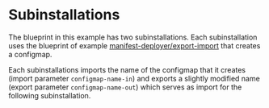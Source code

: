 # Subinstallations

The blueprint in this example has two subinstallations.
Each subinstallation uses the blueprint of example
[manifest-deployer/export-import](../../manifest-deployer/export-import)
that creates a configmap.

Each subinstallations imports the name of the configmap that it creates (import parameter `configmap-name-in`)
and exports a slightly modified name (export parameter `configmap-name-out`) which serves as import for the following
subinstallation.